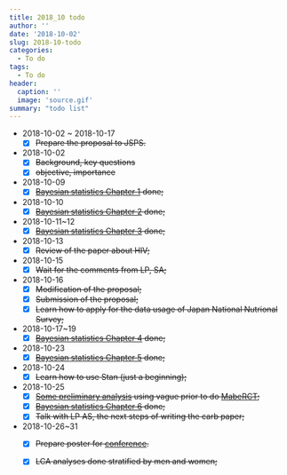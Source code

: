 ```yaml
---
title: 2018_10 todo
author: ''
date: '2018-10-02'
slug: 2018-10-todo
categories:
  - To do
tags:
  - To do
header:
  caption: ''
  image: 'source.gif'
summary: "todo list"
---
```


- 2018-10-02 ~ 2018-10-17
  - [x] ~~Prepare the proposal to JSPS.~~
- 2018-10-02 
  - [x] ~~Background, key questions~~
  - [x] ~~objective, importance~~
- 2018-10-09 
  - [x] ~~[Bayesian statistics Chapter 1](https://wangcc.me/LSHTMlearningnote/section-80.html) done;~~
- 2018-10-10
  - [x] ~~[Bayesian statistics Chapter 2](https://wangcc.me/LSHTMlearningnote/MC-estimation.html) done;~~
- 2018-10-11~12
  - [x] ~~[Bayesian statistics Chapter 3](https://wangcc.me/LSHTMlearningnote/-conjugate-priors.html) done;~~
- 2018-10-13
  - [x] ~~Review of the paper about HIV;~~
- 2018-10-15
  - [x] ~~Wait for the comments from LP, SA;~~
- 2018-10-16
  - [x] ~~Modification of the proposal;~~
  - [x] ~~Submission of the proposal;~~
  - [x] ~~Learn how to apply for the data usage of Japan National Nutrional Survey;~~
- 2018-10-17~19
  - [x] ~~[Bayesian statistics Chapter 4](https://wangcc.me/LSHTMlearningnote/mcmcbugs.html) done;~~
- 2018-10-23
  - [x] ~~[Bayesian statistics Chapter 5](https://wangcc.me/LSHTMlearningnote/section-84.html) done;~~
- 2018-10-24
  - [x] ~~Learn how to use Stan (just a beginning);~~
- 2018-10-25
  - [x] ~~[Some preliminary analysis](https://github.com/winterwang/PAC_PAM) using vague prior to do [MabeRCT](http://www.sciencedirect.com/science/article/pii/S1341321X18300783);~~
  - [x] ~~[Bayesian statistics Chapter 6](https://wangcc.me/LSHTMlearningnote/section-85.html) done;~~
  - [x] ~~Talk with LP AS, the next steps of writing the carb paper;~~
- 2018-10-26~31
  - [x] ~~Prepare poster for [conference](https://www.bna.org.uk/mediacentre/events/chrononutrition-from-epidemiology-to-molecular-mechanism-symposium-london/).~~
  - [x] ~~LCA analyses done stratified by men and women;~~

